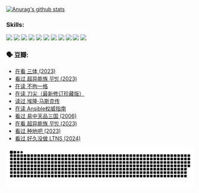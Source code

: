 
[![Anurag's github stats](https://github-readme-stats.vercel.app/api?username=w940853815)](https://github.com/anuraghazra/github-readme-stats)

### Skills:

<code><img height="32" src="https://cdn.jsdelivr.net/npm/simple-icons@v5/icons/python.svg"></code>
<code><img height="32" src="https://cdn.jsdelivr.net/npm/simple-icons@v5/icons/javascript.svg"></code>
<code><img height="32" src="https://cdn.jsdelivr.net/npm/simple-icons@v5/icons/django.svg"></code>
<code><img height="32" src="https://cdn.jsdelivr.net/npm/simple-icons@v5/icons/flask.svg"></code>
<code><img height="32" src="https://cdn.jsdelivr.net/npm/simple-icons@v5/icons/vuetify.svg"></code>
<code><img height="32" src="https://cdn.jsdelivr.net/npm/simple-icons@v5/icons/git.svg"></code>
<code><img height="32" src="https://cdn.jsdelivr.net/npm/simple-icons@v5/icons/docker.svg"></code>
<code><img height="32" src="https://cdn.jsdelivr.net/npm/simple-icons@v5/icons/postgresql.svg"></code>
<code><img height="32" src="https://cdn.jsdelivr.net/npm/simple-icons@v5/icons/elasticsearch.svg"></code>
<code><img height="32" src="https://cdn.jsdelivr.net/npm/simple-icons@v5/icons/macos.svg"></code>
<code><img height="32" src="https://cdn.jsdelivr.net/npm/simple-icons@v5/icons/linux.svg"></code>

### 🗣 豆瓣:

<!-- DOUBAN-ACTIVITIES:START -->
- [在看 三体‎ (2023)](https://www.douban.com/people/136069238/status/4558185093/?_i=11318361)
- [看过 超异能族 무빙‎ (2023)](https://www.douban.com/people/136069238/status/4556824186/?_i=11318361)
- [在读 不拘一格](https://www.douban.com/people/136069238/status/4541712161/?_i=11318361)
- [在读 刀尖（最新修订珍藏版）](https://www.douban.com/people/136069238/status/4541711339/?_i=11318361)
- [读过 埃隆·马斯克传](https://www.douban.com/people/136069238/status/4541710351/?_i=11318361)
- [在读 Ansible权威指南](https://www.douban.com/people/136069238/status/4539151450/?_i=11318361)
- [看过 易中天品三国‎ (2006)](https://www.douban.com/people/136069238/status/4529910812/?_i=11318361)
- [在看 超异能族 무빙‎ (2023)](https://www.douban.com/people/136069238/status/4527291077/?_i=11318361)
- [看过 种地吧‎ (2023)](https://www.douban.com/people/136069238/status/4527289637/?_i=11318361)
- [看过 好久没做 LTNS‎ (2024)](https://www.douban.com/people/136069238/status/4527289515/?_i=11318361)
<!-- DOUBAN-ACTIVITIES:END -->


![Snake animation](https://raw.githubusercontent.com/w940853815/w940853815/output/github-contribution-grid-snake.svg)

<!--
**w940853815/w940853815** is a ✨ _special_ ✨ repository because its `README.md` (this file) appears on your GitHub profile.

Here are some ideas to get you started:

- 🔭 I’m currently working on ...
- 🌱 I’m currently learning ...
- 👯 I’m looking to collaborate on ...
- 🤔 I’m looking for help with ...
- 💬 Ask me about ...
- 📫 How to reach me: ...
- 😄 Pronouns: ...
- ⚡ Fun fact: ...
-->
